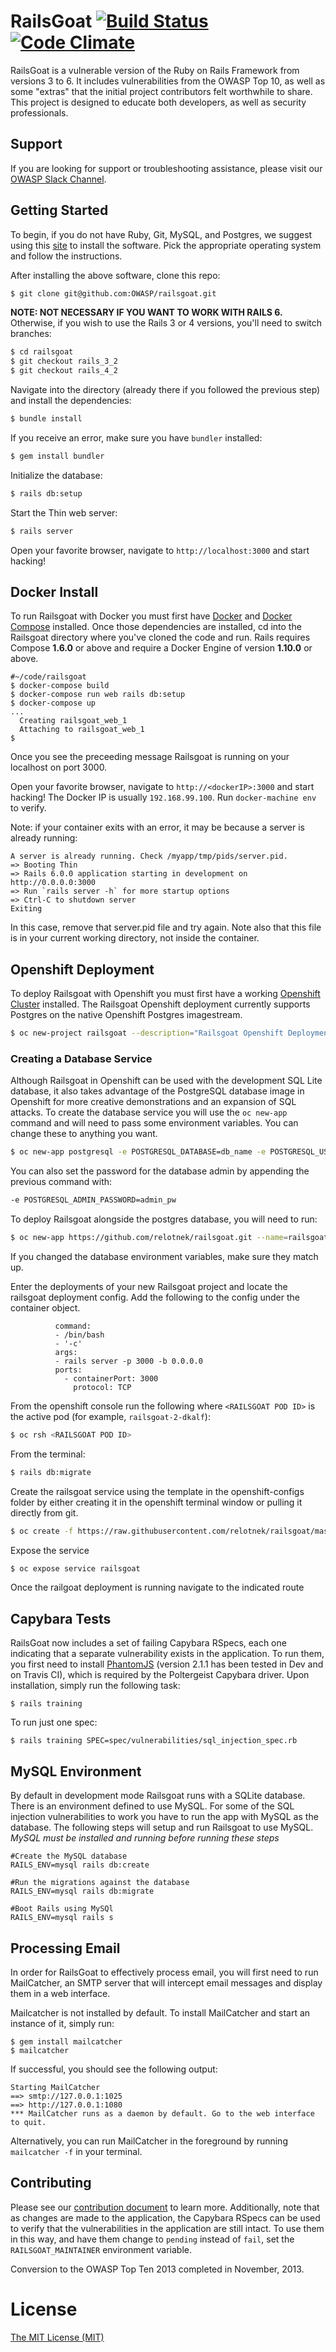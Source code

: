 # RailsGoat [![Build Status](https://api.travis-ci.org/OWASP/railsgoat.png?branch=master)](https://travis-ci.org/OWASP/railsgoat) [![Code Climate](https://codeclimate.com/github/OWASP/railsgoat.png)](https://codeclimate.com/github/OWASP/railsgoat)

RailsGoat is a vulnerable version of the Ruby on Rails Framework from versions 3 to 6. It includes vulnerabilities from the OWASP Top 10, as well as some "extras" that the initial project contributors felt worthwhile to share. This project is designed to educate both developers, as well as security professionals.

## Support

If you are looking for support or troubleshooting assistance, please visit our [OWASP Slack Channel](https://owasp.slack.com/messages/project-railsgoat/).

## Getting Started

To begin, if you do not have Ruby, Git, MySQL, and Postgres, we suggest
using this [site](https://gorails.com/setup) to install the software.
Pick the appropriate operating system and follow the instructions.

After installing the above software, clone this repo:

```bash
$ git clone git@github.com:OWASP/railsgoat.git
```

**NOTE: NOT NECESSARY IF YOU WANT TO WORK WITH RAILS 6.** Otherwise, if you wish to use the Rails 3 or 4 versions, you'll need to switch branches:

```bash
$ cd railsgoat
$ git checkout rails_3_2
$ git checkout rails_4_2
```

Navigate into the directory (already there if you followed the previous step) and install the dependencies:

```bash
$ bundle install
```

If you receive an error, make sure you have `bundler` installed:

```bash
$ gem install bundler
```

Initialize the database:

```bash
$ rails db:setup
```

Start the Thin web server:

```bash
$ rails server
```

Open your favorite browser, navigate to `http://localhost:3000` and start hacking!

## Docker Install
To run Railsgoat with Docker you must first have [Docker](https://docs.docker.com/engine/installation/) and [Docker Compose](https://docs.docker.com/compose/install/) installed. Once those dependencies are installed, cd into the Railsgoat directory where you've cloned the code and run. Rails requires Compose **1.6.0** or above and require a Docker Engine of version **1.10.0** or above.

```
#~/code/railsgoat
$ docker-compose build
$ docker-compose run web rails db:setup
$ docker-compose up
...
  Creating railsgoat_web_1
  Attaching to railsgoat_web_1
$
```
Once you see the preceeding message Railsgoat is running on your localhost on port 3000.

Open your favorite browser, navigate to `http://<dockerIP>:3000` and start hacking! The Docker IP is usually `192.168.99.100`. Run `docker-machine env` to verify.

Note: if your container exits with an error, it may be because a server is already running:
```
A server is already running. Check /myapp/tmp/pids/server.pid.
=> Booting Thin
=> Rails 6.0.0 application starting in development on
http://0.0.0.0:3000
=> Run `rails server -h` for more startup options
=> Ctrl-C to shutdown server
Exiting
```
In this case, remove that server.pid file and try again. Note also that this file is in your current working directory, not inside the container.

## Openshift Deployment
To deploy Railsgoat with Openshift you must first have a working [Openshift Cluster](https://docs.okd.io/latest/welcome/index.html) installed. The Railsgoat Openshift deployment currently supports Postgres on the native Openshift Postgres imagestream.

```bash
$ oc new-project railsgoat --description="Railsgoat Openshift Deployment" --display-name="Railsgoat"
```
### Creating a Database Service

Although Railsgoat in Openshift can be used with the development SQL Lite database, it also takes advantage of the PostgreSQL database image in Openshift for more creative demonstrations and an expansion of SQL attacks. To create the database service you will use the `oc new-app` command and will need to pass some environment variables. You can change these to anything you want.

```bash
$ oc new-app postgresql -e POSTGRESQL_DATABASE=db_name -e POSTGRESQL_USER=username -e POSTGRESQL_PASSWORD=password
```

You can also set the password for the database admin by appending the previous command with:

```bash
-e POSTGRESQL_ADMIN_PASSWORD=admin_pw
```

To deploy Railsgoat alongside the postgres database, you will need to run:
```bash
$ oc new-app https://github.com/relotnek/railsgoat.git --name=railsgoat -e POSTGRESQL_USER=username -e POSTGRESQL_PASSWORD=password -e POSTGRESQL_DATABASE=db_name -e DATABASE_SERVICE_NAME=postgresql -e RAILS_ENV=openshift
```

If you changed the database environment variables, make sure they match up.

Enter the deployments of your new Railsgoat project and locate the railsgoat deployment config. Add the following to the config under the container object.

```
          command:
          - /bin/bash
          - '-c'
          args:
          - rails server -p 3000 -b 0.0.0.0
          ports:
            - containerPort: 3000
              protocol: TCP
```

From the openshift console run the following where `<RAILSGOAT POD ID>` is the active pod (for example, `railsgoat-2-dkalf`):

```bash
$ oc rsh <RAILSGOAT POD ID>
```

From the terminal:

```bash
$ rails db:migrate
```

Create the railsgoat service using the template in the openshift-configs folder by either creating it in the openshift terminal window or pulling it directly from git.

```bash
$ oc create -f https://raw.githubusercontent.com/relotnek/railsgoat/master/openshift-configs/railsgoatservice.yaml
```

Expose the service

```bash
$ oc expose service railsgoat
```

Once the railgoat deployment is running navigate to the indicated route

## Capybara Tests

RailsGoat now includes a set of failing Capybara RSpecs, each one indicating that a separate vulnerability exists in the application. To run them, you first need to install [PhantomJS](https://github.com/jonleighton/poltergeist#installing-phantomjs) (version 2.1.1 has been tested in Dev and on Travis CI), which is required by the Poltergeist Capybara driver. Upon installation, simply run the following task:

```
$ rails training
```

To run just one spec:

```
$ rails training SPEC=spec/vulnerabilities/sql_injection_spec.rb
```

## MySQL Environment

By default in development mode Railsgoat runs with a SQLite database. There is an environment defined to use MySQL. For some of the SQL injection vulnerabilities to work you have to run the app with MySQL as the database. The following steps will setup and run Railsgoat to use MySQL. *MySQL must be installed and running before running these steps*

```
#Create the MySQL database
RAILS_ENV=mysql rails db:create

#Run the migrations against the database
RAILS_ENV=mysql rails db:migrate

#Boot Rails using MySQl
RAILS_ENV=mysql rails s
```

## Processing Email

In order for RailsGoat to effectively process email, you will first need to run MailCatcher, an SMTP server that will intercept email messages and display them in a web interface.

Mailcatcher is not installed by default. To install MailCatcher and start an instance of it, simply run:

```
$ gem install mailcatcher
$ mailcatcher
```

If successful, you should see the following output:

```
Starting MailCatcher
==> smtp://127.0.0.1:1025
==> http://127.0.0.1:1080
*** MailCatcher runs as a daemon by default. Go to the web interface to quit.
```

Alternatively, you can run MailCatcher in the foreground by running `mailcatcher -f` in your terminal.

## Contributing

Please see our [contribution document](./CONTRIBUTING.md) to learn more. Additionally, note that as changes are made to the application, the Capybara RSpecs can be used to verify that the vulnerabilities in the application are still intact. To use them in this way, and have them change to `pending` instead of `fail`, set the `RAILSGOAT_MAINTAINER` environment variable.

Conversion to the OWASP Top Ten 2013 completed in November, 2013.

# License

[The MIT License (MIT)](./LICENSE.md)
